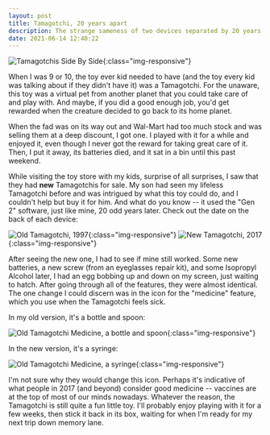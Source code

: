 ```yaml
---
layout: post
title: Tamagotchi, 20 years apart
description: The strange sameness of two devices separated by 20 years
date: 2021-06-14 12:40:22
---
```


![Tamagotchis Side By Side](/assets/Tama-SBS.jpg){:class="img-responsive"}

When I was 9 or 10, the toy ever kid needed to have (and the toy every kid was talking about if they didn't have it) was a Tamagotchi. For the unaware, this toy was a virtual pet from another planet that you could take care of and play with. And maybe, if you did a good enough job, you'd get rewarded when the creature decided to go back to its home planet.

When the fad was on its way out and Wal-Mart had too much stock and was selling them at a deep discount, I got one. I played with it for a while and enjoyed it, even though I never got the reward for taking great care of it. Then, I put it away, its batteries died, and it sat in a bin until this past weekend.

While visiting the toy store with my kids, surprise of all surprises, I saw that they had **new** Tamagotchis for sale. My son had seen my lifeless Tamagotchi before and was intrigued by what this toy could do, and I couldn't help but buy it for him. And what do you know -- it used the "Gen 2" software, just like mine, 20 odd years later. Check out the date on the back of each device:

![Old Tamagotchi, 1997](/assets/Old-Tama-Back.jpg){:class="img-responsive"}
![New Tamagotchi, 2017](/assets/New-Tama-Back.jpg){:class="img-responsive"}

After seeing the new one, I had to see if mine still worked. Some new batteries, a new screw (from an eyeglasses repair kit), and some Isopropyl Alcohol later, I had an egg bobbing up and down on my screen, just waiting to hatch. After going through all of the features, they were almost identical. The one change I could discern was in the icon for the "medicine" feature, which you use when the Tamagotchi feels sick.

In my old version, it's a bottle and spoon:

![Old Tamagotchi Medicine, a bottle and spoon](/assets/Old-Tama-Med.jpg){:class="img-responsive"}

In the new version, it's a syringe:

![Old Tamagotchi Medicine, a syringe](/assets/New-Tama-Med.jpg){:class="img-responsive"}

I'm not sure why they would change this icon. Perhaps it's indicative of what people in 2017 (and beyond) consider good medicine -- vaccines are at the top of most of our minds nowadays. Whatever the reason, the Tamagotchi is still quite a fun little toy. I'll probably enjoy playing with it for a few weeks, then stick it back in its box, waiting for when I'm ready for my next trip down memory lane.

